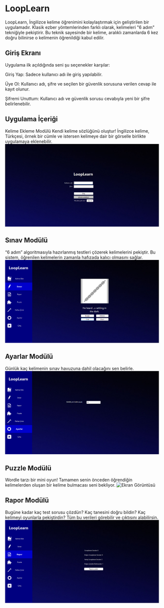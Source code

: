 # LoopLearn

LoopLearn, İngilizce kelime öğrenimini kolaylaştırmak için geliştirilen bir uygulamadır. Klasik ezber yöntemlerinden farklı olarak, kelimeleri "6 adım" tekniğiyle pekiştirir. Bu teknik sayesinde bir kelime, aralıklı zamanlarda 6 kez doğru bilinirse o kelimenin öğrenildiği kabul edilir.

## Giriş Ekranı
Uygulama ilk açıldığında seni şu seçenekler karşılar:

Giriş Yap: Sadece kullanıcı adı ile giriş yapılabilir.

Üye Ol: Kullanıcı adı, şifre ve seçilen bir güvenlik sorusuna verilen cevap ile kayıt olunur.

Şifremi Unuttum: Kullanıcı adı ve güvenlik sorusu cevabıyla yeni bir şifre belirlenebilir.

## Uygulama İçeriği
Kelime Ekleme Modülü
Kendi kelime sözlüğünü oluştur!
İngilizce kelime, Türkçesi, örnek bir cümle ve istersen kelimeye dair bir görselle birlikte uygulamaya eklenebilir.
![Ekran Görüntüsü](Screenshots/LoginPage.png)

## Sınav Modülü
“6 adım” algoritmasıyla hazırlanmış testleri çözerek kelimelerini pekiştir.
Bu sistem, öğrenilen kelimelerin zamanla hafızada kalıcı olmasını sağlar.
![Ekran Görüntüsü](Screenshots/Exam.png)

## Ayarlar Modülü
Günlük kaç kelimenin sınav havuzuna dahil olacağını sen belirle.
![Ekran Görüntüsü](Screenshots/Settings.png)

## Puzzle Modülü
Wordle tarzı bir mini oyun!
Tamamen senin önceden öğrendiğin kelimelerden oluşan bir kelime bulmacası seni bekliyor.
![Ekran Görüntüsü](Screenshots/Worlde.png)

## Rapor Modülü
Bugüne kadar kaç test sorusu çözdün?
Kaç tanesini doğru bildin?
Kaç kelimeyi oyunlarla pekiştirdin?
Tüm bu verileri görebilir ve çıktısını alabilirsin.
![Ekran Görüntüsü](Screenshots/Report.png)
